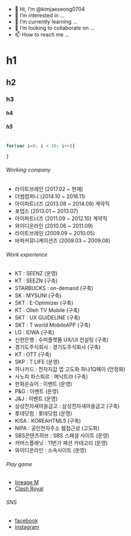 - 👋 Hi, I’m @kimjaeseong0704
- 👀 I’m interested in ...
- 🌱 I’m currently learning ...
- 💞️ I’m looking to collaborate on ...
- 📫 How to reach me ...

# h1
## h2
### h3
#### h4
##### h5


~~~javascript

for(var i=0; i < 10; i++){

}
~~~

###### Working company

- 라이트브레인 (2017.02 ~ 현재)
- 더썸컴퍼니 (2014.10 ~ 2016.11)
- 아이파트너즈 (2013.08 ~ 2014.09) 계약직
- 포뎁스 (2013.01 ~ 2013.07)
- 아이파트너즈 (2011.09 ~ 2012.10) 계약직
- 와이디온라인 (2010.06 ~ 2011.09)
- 라이트브레인 (2009.09 ~ 2010.05)
- 바파커뮤니케이션즈 (2009.03 ~ 2009.08)

###### Work experience

- KT : SEENZ (운영)
- KT : SEEZN (구축)
- STARBUCKS : on-demand (구축)
- SK : MYSUNI (구축)
- SKT : E-Optimizer (구축)
- KT : Olleh TV Mobile (구축)
- SKT : UX GUIDELINE (구축)
- SKT : T world MobileAPP (구축)
- LG : IDWA (구축)
- 신한은행 : 수퍼플랫폼 UX/UI 컨설팅 (구축)
- 경기도주식회사 : 경기도주식회사 (구축)
- KT : OTT (구축)
- SKP : T LIFE (운영)
- 하나카드 : 전자지갑 앱 고도화 하나1Q페이 (안정화)
- 사노피 파스퇴르 : 메낙트라 (구축)
- 한화온슈어 : 이벤트 (운영)
- P&G : 이벤트 (운영)
- J&J : 이벤트 (운영)
- 삼성전자새마을금고 : 삼성전자새마을금고 (구축)
- 롯데닷컴 : 롯데닷컴 (운영)
- KISA : KOREAHTML5 (구축)
- NIPA : 공인전자주소 웹접근성 (고도화)
- SBS콘텐츠허브 : SBS 스페셜 사이트 (운영)
- 커머스플래닛 : 11번가 패션 카테고리 (운영)
- 와이디온라인 : 소속사이트 (운영)


###### Play game

- [lineage M](https://lineagem.plaync.com/)
- [Clash Royal](https://play.google.com/store/apps/details?id=com.supercell.clashroyale&hl=ko&gl=US)

###### SNS

- [facebook](https://www.facebook.com/profile.php?id=100006659101185)
- [instagram](https://www.instagram.com/iview83/)
